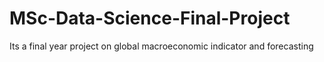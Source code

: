# MSc-Data-Science-Final-Project
Its a final year project  on global macroeconomic indicator and forecasting
